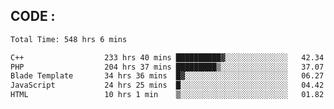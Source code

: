 ## CODE :
<!--START_SECTION:waka-->

```txt
Total Time: 548 hrs 6 mins

C++                  233 hrs 40 mins ██████████▓░░░░░░░░░░░░░░   42.34 %
PHP                  204 hrs 37 mins █████████▒░░░░░░░░░░░░░░░   37.07 %
Blade Template       34 hrs 36 mins  █▓░░░░░░░░░░░░░░░░░░░░░░░   06.27 %
JavaScript           24 hrs 25 mins  █░░░░░░░░░░░░░░░░░░░░░░░░   04.42 %
HTML                 10 hrs 1 min    ▒░░░░░░░░░░░░░░░░░░░░░░░░   01.82 %
```

<!--END_SECTION:waka-->
